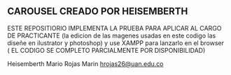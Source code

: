 ## CAROUSEL CREADO POR HEISEMBERTH 
ESTE REPOSITIORIO IMPLEMENTA LA PRUEBA PARA APLICAR AL CARGO DE PRACTICANTE
(la edicion de las magenes usadas en este codigo las diseñe en ilustrator y photoshop) y use XAMPP para lanzarlo en el browser ( EL CODIGO SE COMPLETO PARCIALMENTE POR DISPONIBILIDAD)

Heisemberth Mario Rojas Marin
hrojas26@uan.edu.co
